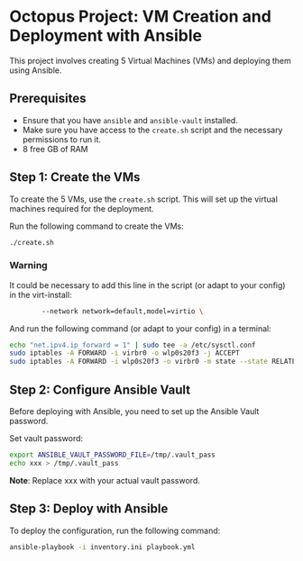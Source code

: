 # Octopus Project: VM Creation and Deployment with Ansible

This project involves creating 5 Virtual Machines (VMs) and deploying them using Ansible.

## Prerequisites
- Ensure that you have `ansible` and `ansible-vault` installed.
- Make sure you have access to the `create.sh` script and the necessary permissions to run it.
- 8 free GB of RAM

## Step 1: Create the VMs

To create the 5 VMs, use the `create.sh` script. This will set up the virtual machines required for the deployment.

Run the following command to create the VMs:

```bash
./create.sh
```

### Warning

It could be necessary to add this line in the script (or adapt to your config) in the virt-install:

```bash
        --network network=default,model=virtio \
```

And run the following command (or adapt to your config) in a terminal:

```bash
echo "net.ipv4.ip_forward = 1" | sudo tee -a /etc/sysctl.conf
sudo iptables -A FORWARD -i virbr0 -o wlp0s20f3 -j ACCEPT
sudo iptables -A FORWARD -i wlp0s20f3 -o virbr0 -m state --state RELATED,ESTABLISHED -j ACCEPT
```

## Step 2: Configure Ansible Vault

Before deploying with Ansible, you need to set up the Ansible Vault password.

Set vault password:
```bash
export ANSIBLE_VAULT_PASSWORD_FILE=/tmp/.vault_pass
echo xxx > /tmp/.vault_pass
```

**Note**: Replace xxx with your actual vault password.

## Step 3: Deploy with Ansible

To deploy the configuration, run the following command:

```bash
ansible-playbook -i inventory.ini playbook.yml
```

